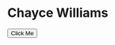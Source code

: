 <html>

<head>

<link rel="stylesheet" href="app.css"/>

</head>


<body>

<h1>Chayce Williams</h1>
<button onClick="alertButton()">Click Me</button>

</body>

<script src="app.js"></script>

</html>
